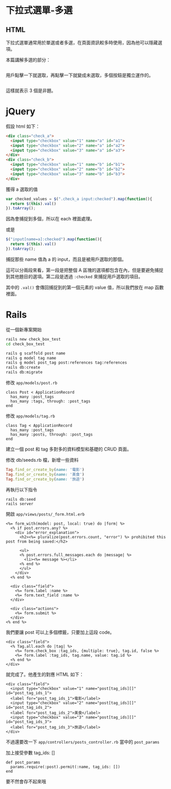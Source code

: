 # 下拉式選單-多選

## HTML

下拉式選單通常用於單選或者多選，在頁面資訊較多時使用，因為他可以隱藏選項。

本篇講解多選的部分：

```html

```

用戶點擊一下就選取，再點擊一下就變成未選取，多個按鈕是獨立運作的。

```html
```
這樣就表示 3 個是非題。

# jQuery

假設 html 如下：

```html
<div class="check_a">
  <input type="checkbox" value="1" name="a" id="a1">
  <input type="checkbox" value="2" name="a" id="a2">
  <input type="checkbox" value="3" name="a" id="a3">
</div>
<div class="check_b">
  <input type="checkbox" value="1" name="b" id="b1">
  <input type="checkbox" value="2" name="b" id="b2">
  <input type="checkbox" value="3" name="b" id="b3">
</div>
```

獲得 a 選取的值

```js
var checked_values = $(".check_a input:checked").map(function(){
  return $(this).val()
}).toArray();
```

因為會捕捉到多個，所以在 each 裡面處理。

或是

```js
$("input[name=a]:checked").map(function(){
  return $(this).val()
}).toArray();
```

捕捉那些 name 值為 a 的 input，而且是被用戶選取的那個。

這可以分兩段來看，第一段是把整個 A 區塊的選項都包含在內，但是要避免捕捉到其他題目的選項。第二段是透過 `:checked` 來捕捉用戶選取的項目。

其中的 `.val()` 會傳回捕捉到的第一個元素的 value 值，所以我們放在 map 函數裡面。

# Rails

從一個新專案開始

```bash
rails new check_box_test
cd check_box_test

rails g scaffold post name
rails g model tag name
rails g model post_tag post:references tag:references
rails db:create
rails db:migrate
```

修改 `app/models/post.rb`

```
class Post < ApplicationRecord
  has_many :post_tags
  has_many :tags, through: :post_tags
end
```

修改 `app/models/tag.rb`

```
class Tag < ApplicationRecord
  has_many :post_tags
  has_many :posts, through: :post_tags
end
```

建立一個 post 和 tag 多對多的資料模型和基礎的 CRUD 頁面。

修改 db/seeds.rb 檔，新增一些資料

```ruby
Tag.find_or_create_by(name: '電影')
Tag.find_or_create_by(name: '美食')
Tag.find_or_create_by(name: '旅遊')
```

再執行以下指令

```
rails db:seed
rails server
```

開啟 `app/views/posts/_form.html.erb`

```erb
<%= form_with(model: post, local: true) do |form| %>
  <% if post.errors.any? %>
    <div id="error_explanation">
      <h2><%= pluralize(post.errors.count, "error") %> prohibited this post from being saved:</h2>

      <ul>
      <% post.errors.full_messages.each do |message| %>
        <li><%= message %></li>
      <% end %>
      </ul>
    </div>
  <% end %>

  <div class="field">
    <%= form.label :name %>
    <%= form.text_field :name %>
  </div>

  <div class="actions">
    <%= form.submit %>
  </div>
<% end %>
```

我們要讓 post 可以上多個標籤，只要加上這段 code。

```
<div class="field">
  <% Tag.all.each do |tag| %>
    <%= form.check_box :tag_ids, {multiple: true}, tag.id, false %>
    <%= form.label :tag_ids, tag.name, value: tag.id %>
  <% end %>
</div>
```

就完成了。他產生的對應 HTML 如下：

```
<div class="field">
  <input type="checkbox" value="1" name="post[tag_ids][]" id="post_tag_ids_1">
  <label for="post_tag_ids_1">電影</label>
  <input type="checkbox" value="2" name="post[tag_ids][]" id="post_tag_ids_2">
  <label for="post_tag_ids_2">美食</label>
  <input type="checkbox" value="3" name="post[tag_ids][]" id="post_tag_ids_3">
  <label for="post_tag_ids_3">旅遊</label>
</div>
```

不過還要改一下 `app/controllers/posts_controller.rb` 當中的 `post_params`

加上接受參數 tag_ids: []

```
def post_params
  params.require(:post).permit(:name, tag_ids: [])
end
```

要不然會存不起來哦